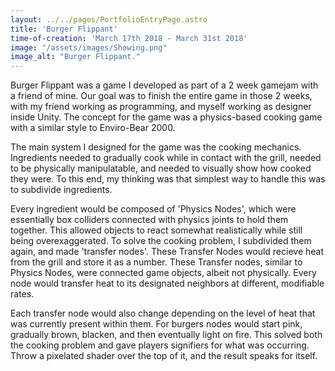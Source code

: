 ```yaml
---
layout: ../../pages/PortfolioEntryPage.astro
title: 'Burger Flippant'
time-of-creation: 'March 17th 2018 - March 31st 2018'
image: "/assets/images/Showing.png"
image_alt: "Burger Flippant."
---
```


Burger Flippant was a game I developed as part of a 2 week gamejam with a friend of mine. Our goal was to finish the entire game in those 2 weeks, with my friend working as programming, and myself working as designer inside Unity. The concept for the game was a physics-based cooking game with a similar style to Enviro-Bear 2000. 

The main system I designed for the game was the cooking mechanics. Ingredients needed to gradually cook while in contact with the grill, needed to be physically manipulatable, and needed to visually show how cooked they were. To this end, my thinking was that simplest way to handle this was to subdivide ingredients.

Every ingredient would be composed of 'Physics Nodes', which were essentially box colliders connected with physics joints to hold them together. This allowed objects to react somewhat realistically while still being overexaggerated. To solve the cooking problem, I subdivided them again, and made 'transfer nodes'. These Transfer Nodes would recieve heat from the grill and store it as a number. These Transfer nodes, similar to Physics Nodes, were connected game objects, albeit not physically. Every node would transfer heat to its designated neighbors at different, modifiable rates. 

Each transfer node would also change depending on the level of heat that was currently present within them. For burgers nodes would start pink, gradually brown, blacken, and then eventually light on fire. This solved both the cooking problem and gave players signifiers for what was occurring. Throw a pixelated shader over the top of it, and the result speaks for itself.